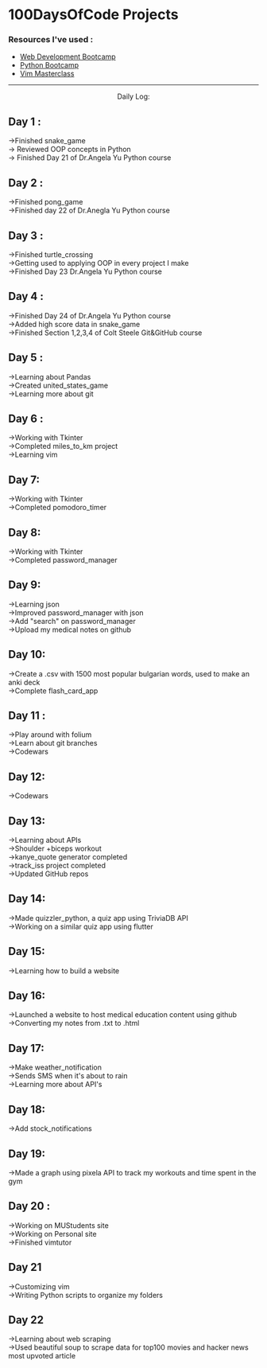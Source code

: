 
<h1>100DaysOfCode Projects</h1>
<h3>Resources I've used :</h3> 
  <ul>
        <li><a href="https://www.udemy.com/course/the-complete-web-development-bootcamp/">Web Development Bootcamp</a></li>
        <li><a href="https://www.udemy.com/course/100-days-of-code/">Python Bootcamp</a></li>
        <li><a href="https://www.udemy.com/course/vim-commands-cheat-sheet/">Vim Masterclass</a></li>
    </ul>
<hr size=3 noshade>


<p align="center">
    Daily Log:
</p>
<h2> Day 1 :</h2>
  ->Finished snake_game<br>
  -> Reviewed OOP concepts in Python<br>
  -> Finished Day 21 of Dr.Angela Yu Python course<br>
<h2>Day 2 :</h2>
  ->Finished pong_game<br>
  ->Finished day 22 of Dr.Anegla Yu Python course<br>
<h2>Day 3 :</h2>
  ->Finished turtle_crossing<br> 
  ->Getting used to applying OOP in every project I make<br>
  ->Finished Day 23 Dr.Angela Yu Python course<br>

<h2>Day 4 :</h2> 
  ->Finished Day 24 of Dr.Angela Yu Python course<br>
  ->Added high score data in snake_game<br> 
  ->Finished Section 1,2,3,4 of Colt Steele Git&GitHub course<br>
<h2>Day 5 :</h2>
  ->Learning about Pandas<br>
  ->Created united_states_game <br>
  ->Learning more about git<br>
<h2>Day 6 : </h2>
  ->Working with Tkinter<br>
  ->Completed miles_to_km project<br>
  ->Learning vim<br>
<h2>Day 7:</h2>
  ->Working with Tkinter<br>
  ->Completed pomodoro_timer<br>
<h2>Day 8:</h2>
  ->Working with Tkinter<br>
  ->Completed password_manager<br>
<h2>Day 9:</h2>
  ->Learning json<br>
  ->Improved password_manager with json<br>
  ->Add "search" on password_manager<br>
  ->Upload my medical notes on github<br>
<h2>Day 10:</h2>
  ->Create a .csv with 1500 most popular bulgarian words, used to make an anki deck<br>
  ->Complete flash_card_app<br>
<h2>Day 11 :</h2>
  ->Play around with folium<br>
  ->Learn about git branches<br>
  ->Codewars<br>
<h2>Day 12:</h2>
  ->Codewars<br>
<h2>Day 13:</h2>
  ->Learning about APIs<br>
  ->Shoulder +biceps workout<br>
  ->kanye_quote generator completed<br>
  ->track_iss project completed<br>
  ->Updated GitHub repos<br>
<h2>Day 14:</h2>
  ->Made quizzler_python, a quiz app using TriviaDB API<br>
  ->Working on a similar quiz app using flutter <br>
<h2>Day 15:</h2>
  ->Learning how to build a website<br>
<h2>Day 16:</h2>
  ->Launched a website to host medical education content using github<br>
  ->Converting my notes from .txt to .html <br>
<h2>Day 17:</h2>
  ->Make weather_notification<br>
  ->Sends SMS when it's about to rain<br>
  ->Learning more about API's<br>
<h2>Day 18:</h2>
  ->Add stock_notifications <br>
<h2>Day 19:</h2>
	->Made a graph using pixela API to track my workouts and time spent in the gym<br>
<h2>Day 20 :</h2>
	->Working on MUStudents site <br>
	->Working on Personal site<br>
	->Finished vimtutor<br>
<h2>Day 21</h2>
    ->Customizing vim <br>
    ->Writing Python scripts to organize my folders<br>
<h2>Day 22</h2>

  ->Learning about web scraping <br>
  ->Used beautiful soup to scrape data for top100 movies and hacker news most upvoted article <br>

